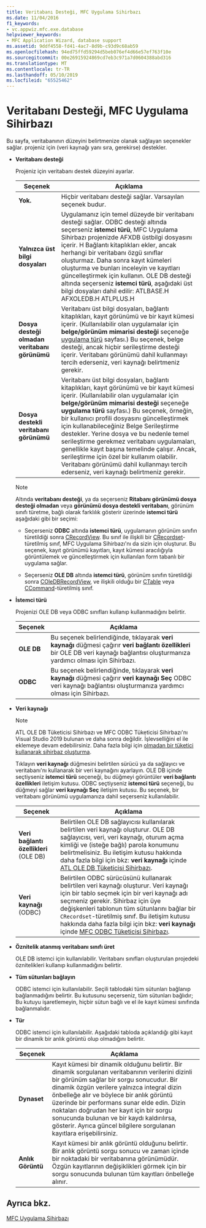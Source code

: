 ```yaml
---
title: Veritabanı Desteği, MFC Uygulama Sihirbazı
ms.date: 11/04/2016
f1_keywords:
- vc.appwiz.mfc.exe.database
helpviewer_keywords:
- MFC Application Wizard, database support
ms.assetid: 9ddf4558-fd41-4ac7-8d9b-c93d9c68ab59
ms.openlocfilehash: 94ed75ffd59294d5beb076ef4d66e57ef763f10e
ms.sourcegitcommit: 00e26915924869cd7eb3c971a7d0604388abd316
ms.translationtype: MT
ms.contentlocale: tr-TR
ms.lasthandoff: 05/10/2019
ms.locfileid: "65525462"
---
```

# <a name="database-support-mfc-application-wizard"></a>Veritabanı Desteği, MFC Uygulama Sihirbazı

Bu sayfa, veritabanının düzeyini belirtmenize olanak sağlayan seçenekler sağlar. projeniz için (veri kaynağı yanı sıra, gerekirse) destekler.

- **Veritabanı desteği**

   Projeniz için veritabanı destek düzeyini ayarlar.

   |Seçenek|Açıklama|
   |------------|-----------------|
   |**Yok.**|Hiçbir veritabanı desteği sağlar. Varsayılan seçenek budur.|
   |**Yalnızca üst bilgi dosyaları**|Uygulamanız için temel düzeyde bir veritabanı desteği sağlar. ODBC desteği altında seçerseniz **istemci türü**, MFC Uygulama Sihirbazı projenizde AFXDB üstbilgi dosyasını içerir. H Bağlantı kitaplıkları ekler, ancak herhangi bir veritabanı özgü sınıflar oluşturmaz. Daha sonra kayıt kümeleri oluşturma ve bunları inceleyin ve kayıtları güncelleştirmek için kullanın. OLE DB desteği altında seçerseniz **istemci türü**, aşağıdaki üst bilgi dosyaları dahil edilir: ATLBASE.H AFXOLEDB.H ATLPLUS.H|
   |**Dosya desteği olmadan veritabanı görünümü**|Veritabanı üst bilgi dosyaları, bağlantı kitaplıkları, kayıt görünümü ve bir kayıt kümesi içerir. (Kullanılabilir olan uygulamalar için **belge/görünüm mimarisi desteği** seçeneğe [uygulama türü](../../mfc/reference/application-type-mfc-application-wizard.md) sayfası.) Bu seçenek, belge desteği, ancak hiçbir serileştirme desteği içerir. Veritabanı görünümü dahil kullanmayı tercih ederseniz, veri kaynağı belirtmeniz gerekir.|
   |**Dosya destekli veritabanı görünümü**|Veritabanı üst bilgi dosyaları, bağlantı kitaplıkları, kayıt görünümü ve bir kayıt kümesi içerir. (Kullanılabilir olan uygulamalar için **belge/görünüm mimarisi desteği** seçeneğe **uygulama türü** sayfası.) Bu seçenek, örneğin, bir kullanıcı profili dosyasını güncelleştirmek için kullanabileceğiniz Belge Serileştirme destekler. Yerine dosya ve bu nedenle temel serileştirme gerekmez veritabanı uygulamaları, genellikle kayıt başına temelinde çalışır. Ancak, serileştirme için özel bir kullanım olabilir. Veritabanı görünümü dahil kullanmayı tercih ederseniz, veri kaynağı belirtmeniz gerekir.|

   > [!NOTE]
   > Altında **veritabanı desteği**, ya da seçerseniz **Ritabanı görünümü dosya desteği olmadan** veya **görünümü dosya destekli veritabanı**, görünüm sınıfı türetme, bağlı olarak farklılık gösterir üzerinde **istemci türü** aşağıdaki gibi bir seçimi:

   - Seçerseniz **ODBC** altında **istemci türü**, uygulamanın görünüm sınıfın türetildiği sonra [CRecordView](../../mfc/reference/crecordview-class.md). Bu sınıf ile ilişkili bir [CRecordset](../../mfc/reference/crecordset-class.md)-türetilmiş sınıf, MFC Uygulama Sihirbazı'nı da sizin için oluşturur. Bu seçenek, kayıt görünümü kayıtları, kayıt kümesi aracılığıyla görüntülemek ve güncelleştirmek için kullanılan form tabanlı bir uygulama sağlar.

   - Seçerseniz **OLE DB** altında **istemci türü**, görünüm sınıfın türetildiği sonra [COleDBRecordView](../../mfc/reference/coledbrecordview-class.md), ve ilişkili olduğu bir [CTable](../../data/oledb/ctable-class.md) veya [CCommand](../../data/oledb/ccommand-class.md)-türetilmiş sınıf.

- **İstemci türü**

   Projenizi OLE DB veya ODBC sınıfları kullanıp kullanmadığını belirtir.

   |Seçenek|Açıklama|
   |------------|-----------------|
   |**OLE DB**|Bu seçenek belirlendiğinde, tıklayarak **veri kaynağı** düğmesi çağırır **veri bağlantı özellikleri** bir OLE DB veri kaynağı bağlantısı oluşturmanıza yardımcı olması için Sihirbazı.|
   |**ODBC**|Bu seçenek belirlendiğinde, tıklayarak **veri kaynağı** düğmesi çağırır **veri kaynağı Seç** ODBC veri kaynağı bağlantısı oluşturmanıza yardımcı olması için Sihirbazı.|

- **Veri kaynağı**

   > [!NOTE]
   > ATL OLE DB Tüketicisi Sihirbazı ve MFC ODBC Tüketicisi Sihirbazı'nı Visual Studio 2019 bulunan ve daha sonra değildir. İşlevselliğini el ile eklemeye devam edebilirsiniz. Daha fazla bilgi için [olmadan bir tüketici kullanarak sihirbaz oluşturma](../../data/oledb/creating-a-consumer-without-using-a-wizard.md).

   Tıklayın **veri kaynağı** düğmesini belirtilen sürücü ya da sağlayıcı ve veritabanı'nı kullanarak bir veri kaynağını ayarlayın. OLE DB içinde seçtiyseniz **istemci türü** seçeneği, bu düğmeyi görüntüler **veri bağlantı özellikleri** iletişim kutusu. ODBC seçtiyseniz **istemci türü** seçeneği, bu düğmeyi sağlar **veri kaynağı Seç** iletişim kutusu. Bu seçenek, bir veritabanı görünümü uygulamanıza dahil seçerseniz kullanılabilir.

   |Seçenek|Açıklama|
   |------------|-----------------|
   |**Veri bağlantı özellikleri** (OLE DB)|Belirtilen OLE DB sağlayıcısı kullanılarak belirtilen veri kaynağı oluşturur. OLE DB sağlayıcısı, veri, veri kaynağı, oturum açma kimliği ve (isteğe bağlı) parola konumunu belirtmelisiniz. Bu iletişim kutusu hakkında daha fazla bilgi için bkz: **veri kaynağı** içinde [ATL OLE DB Tüketicisi Sihirbazı](../../atl/reference/atl-ole-db-consumer-wizard.md).|
   |**Veri kaynağı** (ODBC)|Belirtilen ODBC sürücüsünü kullanarak belirtilen veri kaynağı oluşturur. Veri kaynağı için bir tablo seçmek için bir veri kaynağı adı seçmeniz gerekir. Sihirbaz için üye değişkenleri tablonun tüm sütunlarını bağlar bir `CRecordset`-türetilmiş sınıf. Bu iletişim kutusu hakkında daha fazla bilgi için bkz: **veri kaynağı** içinde [MFC ODBC Tüketicisi Sihirbazı](../../mfc/reference/mfc-odbc-consumer-wizard.md).|

- **Öznitelik atanmış veritabanı sınıfı üret**

   OLE DB istemci için kullanılabilir. Veritabanı sınıfları oluşturulan projedeki öznitelikleri kullanıp kullanmadığını belirtir.

- **Tüm sütunları bağlayın**

   ODBC istemci için kullanılabilir. Seçili tablodaki tüm sütunları bağlanıp bağlanmadığını belirtir. Bu kutusunu seçerseniz, tüm sütunları bağlıdır; Bu kutuyu işaretlemeyin, hiçbir sütun bağlı ve el ile kayıt kümesi sınıfında bağlanmalıdır.

- **Tür**

   ODBC istemci için kullanılabilir. Aşağıdaki tabloda açıklandığı gibi kayıt bir dinamik bir anlık görüntü olup olmadığını belirtir.

   |Seçenek|Açıklama|
   |------------|-----------------|
   |**Dynaset**|Kayıt kümesi bir dinamik olduğunu belirtir. Bir dinamik sorgulanan veritabanının verilerini dizinli bir görünüm sağlar bir sorgu sonucudur. Bir dinamik özgün verilere yalnızca integral dizin önbelleğe alır ve böylece bir anlık görüntü üzerinde bir performans sunar elde edin. Dizin noktaları doğrudan her kayıt için bir sorgu sonucunda bulunan ve bir kaydı kaldırılırsa, gösterir. Ayrıca güncel bilgilere sorgulanan kayıtlara erişebilirsiniz.|
   |**Anlık Görüntü**|Kayıt kümesi bir anlık görüntü olduğunu belirtir. Bir anlık görüntü sorgu sonucu ve zaman içinde bir noktadaki bir veritabanına görünümüdür. Özgün kayıtlarının değişiklikleri görmek için bir sorgu sonucunda bulunan tüm kayıtları önbelleğe alınır.|

## <a name="see-also"></a>Ayrıca bkz.

[MFC Uygulama Sihirbazı](../../mfc/reference/mfc-application-wizard.md)
